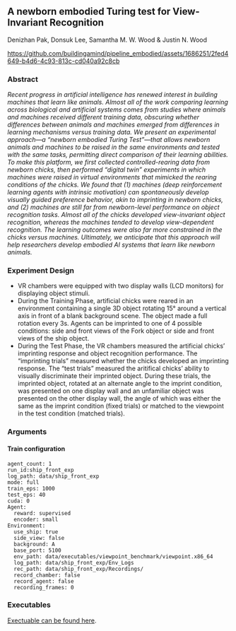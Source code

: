 ## A newborn embodied Turing test for View-Invariant Recognition

Denizhan Pak, Donsuk Lee, Samantha M. W. Wood & Justin N. Wood



https://github.com/buildingamind/pipeline_embodied/assets/1686251/2fed4649-b4d6-4c93-813c-cd040a92c8cb


### Abstract

*Recent progress in artificial intelligence has renewed interest in building machines that learn like animals. Almost all of the work comparing learning across biological and artificial systems comes from studies where animals and machines received different training data, obscuring whether differences between animals and machines emerged from differences in learning mechanisms versus training data. We present an experimental approach—a “newborn embodied Turing Test”—that allows newborn animals and machines to be raised in the same environments and tested with the same tasks, permitting direct comparison of their learning abilities. To make this platform, we first collected controlled-rearing data from newborn chicks, then performed “digital twin” experiments in which machines were raised in virtual environments that mimicked the rearing conditions of the chicks. We found that (1) machines (deep reinforcement learning agents with intrinsic motivation) can spontaneously develop visually guided preference behavior, akin to imprinting in newborn chicks, and (2) machines are still far from newborn-level performance on object recognition tasks. Almost all of the chicks developed view-invariant object recognition, whereas the machines tended to develop view-dependent recognition. The learning outcomes were also far more constrained in the chicks versus machines. Ultimately, we anticipate that this approach will help researchers develop embodied AI systems that learn like newborn animals.*

### Experiment Design

- VR chambers were equipped with two display walls (LCD monitors) for displaying object stimuli.
- During the Training Phase, artificial chicks were reared in an environment containing a single 3D object rotating 15° around a vertical axis in front of a blank background scene. The object made a full rotation every 3s. Agents can be imprinted to one of 4 possible conditions: side and front views of the Fork object or side and front views of the ship object.
- During the Test Phase, the VR chambers measured the artificial chicks’ imprinting response and object recognition performance. The “imprinting trials” measured whether the chicks developed an imprinting response.  The “test trials” measured the aritifical chicks’ ability to visually discriminate their imprinted object. During these trials, the imprinted object, rotated at an alternate angle to the imprint condition, was presented on one display wall and an unfamiliar object was presented on the other display wall, the angle of which was either the same as the imprint condition (fixed trials) or matched to the viewpoint in the test condition (matched trials).

### Arguments

#### Train configuration

```
agent_count: 1
run_id:ship_front_exp
log_path: data/ship_front_exp
mode: full
train_eps: 1000
test_eps: 40
cuda: 0
Agent:
  reward: supervised
  encoder: small
Environment:
  use_ship: true
  side_view: false
  background: A
  base_port: 5100
  env_path: data/executables/viewpoint_benchmark/viewpoint.x86_64
  log_path: data/ship_front_exp/Env_Logs
  rec_path: data/ship_front_exp/Recordings/
  record_chamber: false
  record_agent: false
  recording_frames: 0
```

### Executables

[Exectuable can be found here](https://origins.luddy.indiana.edu/unity/executables/).
